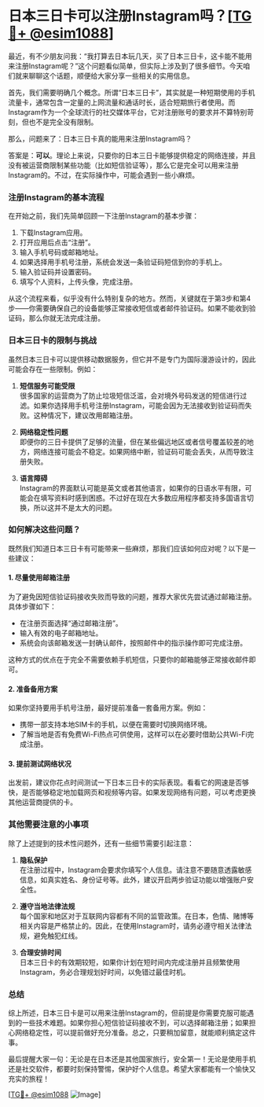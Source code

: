 # 日本三日卡可以注册Instagram吗？[[TG💪+ @esim1088](https://t.me/s/esim1088)]

最近，有不少朋友问我：“我打算去日本玩几天，买了日本三日卡，这卡能不能用来注册Instagram呢？”这个问题看似简单，但实际上涉及到了很多细节。今天咱们就来聊聊这个话题，顺便给大家分享一些相关的实用信息。

首先，我们需要明确几个概念。所谓“日本三日卡”，其实就是一种短期使用的手机流量卡，通常包含一定量的上网流量和通话时长，适合短期旅行者使用。而Instagram作为一个全球流行的社交媒体平台，它对注册账号的要求并不算特别苛刻，但也不是完全没有限制。

那么，问题来了：日本三日卡真的能用来注册Instagram吗？

答案是：**可以**。理论上来说，只要你的日本三日卡能够提供稳定的网络连接，并且没有被运营商限制某些功能（比如短信验证等），那么它是完全可以用来注册Instagram的。不过，在实际操作中，可能会遇到一些小麻烦。

### 注册Instagram的基本流程

在开始之前，我们先简单回顾一下注册Instagram的基本步骤：

1. 下载Instagram应用。
2. 打开应用后点击“注册”。
3. 输入手机号码或邮箱地址。
4. 如果选择用手机号注册，系统会发送一条验证码短信到你的手机上。
5. 输入验证码并设置密码。
6. 填写个人资料，上传头像，完成注册。

从这个流程来看，似乎没有什么特别复杂的地方。然而，关键就在于第3步和第4步——你需要确保自己的设备能够正常接收短信或者邮件验证码。如果不能收到验证码，那么你就无法完成注册。

### 日本三日卡的限制与挑战

虽然日本三日卡可以提供移动数据服务，但它并不是专门为国际漫游设计的，因此可能会存在一些限制。例如：

1. **短信服务可能受限**  
   很多国家的运营商为了防止垃圾短信泛滥，会对境外号码发送的短信进行过滤。如果你选择用手机号注册Instagram，可能会因为无法接收到验证码而失败。这种情况下，建议改用邮箱注册。

2. **网络稳定性问题**  
   即便你的三日卡提供了足够的流量，但在某些偏远地区或者信号覆盖较差的地方，网络连接可能会不稳定。如果网络中断，验证码可能会丢失，从而导致注册失败。

3. **语言障碍**  
   Instagram的界面默认可能是英文或者其他语言，如果你的日语水平有限，可能会在填写资料时感到困惑。不过好在现在大多数应用程序都支持多国语言切换，所以这并不是太大的问题。

### 如何解决这些问题？

既然我们知道日本三日卡有可能带来一些麻烦，那我们应该如何应对呢？以下是一些建议：

#### 1. 尽量使用邮箱注册
为了避免因短信验证码接收失败而导致的问题，推荐大家优先尝试通过邮箱注册。具体步骤如下：
- 在注册页面选择“通过邮箱注册”。
- 输入有效的电子邮箱地址。
- 系统会向该邮箱发送一封确认邮件，按照邮件中的指示操作即可完成注册。

这种方式的优点在于完全不需要依赖手机短信，只要你的邮箱能够正常接收邮件即可。

#### 2. 准备备用方案
如果你坚持要用手机号注册，最好提前准备一套备用方案。例如：
- 携带一部支持本地SIM卡的手机，以便在需要时切换网络环境。
- 了解当地是否有免费Wi-Fi热点可供使用，这样可以在必要时借助公共Wi-Fi完成注册。

#### 3. 提前测试网络状况
出发前，建议你花点时间测试一下日本三日卡的实际表现。看看它的网速是否够快，是否能够稳定地加载网页和视频等内容。如果发现网络有问题，可以考虑更换其他运营商提供的卡。

### 其他需要注意的小事项

除了上述提到的技术性问题外，还有一些细节需要引起注意：

1. **隐私保护**  
   在注册过程中，Instagram会要求你填写个人信息。请注意不要随意透露敏感信息，如真实姓名、身份证号等。此外，建议开启两步验证功能以增强账户安全性。

2. **遵守当地法律法规**  
   每个国家和地区对于互联网内容都有不同的监管政策。在日本，色情、赌博等相关内容是严格禁止的。因此，在使用Instagram时，请务必遵守相关法律法规，避免触犯红线。

3. **合理安排时间**  
   日本三日卡的有效期较短，如果你计划在短时间内完成注册并且频繁使用Instagram，务必合理规划好时间，以免错过最佳时机。

### 总结

综上所述，日本三日卡是可以用来注册Instagram的，但前提是你需要克服可能遇到的一些技术难题。如果你担心短信验证码接收不到，可以选择邮箱注册；如果担心网络稳定性，可以提前做好充分准备。总之，只要稍加留意，就能顺利搞定这件事。

最后提醒大家一句：无论是在日本还是其他国家旅行，安全第一！无论是使用手机还是社交软件，都要时刻保持警惕，保护好个人信息。希望大家都能有一个愉快又充实的旅程！

[[TG💪+ @esim1088](https://t.me/s/esim1088) ![Image](https://i.postimg.cc/4NQfJmqS/Snipaste-2025-05-13-00-14-12.png)]